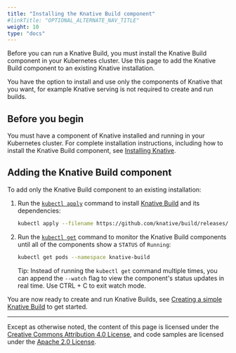 ```yaml
---
title: "Installing the Knative Build component"
#linkTitle: "OPTIONAL_ALTERNATE_NAV_TITLE"
weight: 10
type: "docs"
---
```


Before you can run a Knative Build, you must install the Knative Build component
in your Kubernetes cluster. Use this page to add the Knative Build component to
an existing Knative installation.

You have the option to install and use only the components of Knative that you
want, for example Knative serving is not required to create and run builds.

## Before you begin

You must have a component of Knative installed and running in your Kubernetes
cluster. For complete installation instructions, including how to install the
Knative Build component, see [Installing Knative](../install/README.md).

## Adding the Knative Build component

To add only the Knative Build component to an existing installation:

1. Run the
   [`kubectl apply`](https://kubernetes.io/docs/reference/generated/kubectl/kubectl-commands#apply)
   command to install [Knative Build](https://github.com/knative/build) and its
   dependencies:
   ```bash
   kubectl apply --filename https://github.com/knative/build/releases/download/v0.4.0/build.yaml
   ```
1. Run the
   [`kubectl get`](https://kubernetes.io/docs/reference/generated/kubectl/kubectl-commands#get)
   command to monitor the Knative Build components until all of the components
   show a `STATUS` of `Running`:

   ```bash
   kubectl get pods --namespace knative-build
   ```

   Tip: Instead of running the `kubectl get` command multiple times, you can
   append the `--watch` flag to view the component's status updates in real
   time. Use CTRL + C to exit watch mode.

You are now ready to create and run Knative Builds, see
[Creating a simple Knative Build](./creating-builds.md) to get started.

---

Except as otherwise noted, the content of this page is licensed under the
[Creative Commons Attribution 4.0 License](https://creativecommons.org/licenses/by/4.0/),
and code samples are licensed under the
[Apache 2.0 License](https://www.apache.org/licenses/LICENSE-2.0).
